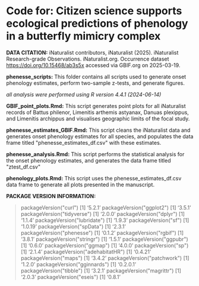# Code for: Citizen science supports ecological predictions of phenology in a butterfly mimicry complex

**DATA CITATION:** iNaturalist contributors, iNaturalist (2025). iNaturalist Research-grade Observations. iNaturalist.org. Occurrence dataset https://doi.org/10.15468/ab3s5x accessed via GBIF.org on 2025-03-19.


**phenesse_scripts:** This folder contains all scripts used to generate onset phenology estimates, perform two-sample z-tests, and generate figures. 

*all analysis were performed using R version 4.4.1 (2024-06-14)*

**GBIF_point_plots.Rmd:** This script generates point plots for all iNaturalist records of Battus philenor, Limenitis arthemis astyanax, Danuas plexippus, and Limenitis archippus and visualises geographic limits of the focal study. 

**phenesse_estimates_GBIF.Rmd:** This script cleans the iNaturalist data and generates onset phenology estimates for all species, and populates the data frame titled "phenesse_estimates_df.csv" with these estimates. 

**phenesse_analysis.Rmd:** This script performs the statistical analysis for the onset phenology estimates, and generates the data frame titled "ztest_df.csv"

**phenology_plots.Rmd:** This script uses the phenesse_estimates_df.csv data frame to generate all plots presented in the manuscript. 

**PACKAGE VERSION INFORMATION:** 
> packageVersion("curl")
[1] ‘5.2.1’
> packageVersion("ggplot2")
[1] ‘3.5.1’
> packageVersion("tidyverse")
[1] ‘2.0.0’
> packageVersion("dplyr")
[1] ‘1.1.4’
> packageVersion("lubridate")
[1] ‘1.9.3’
> packageVersion("sf")
[1] ‘1.0.19’
> packageVersion("spData")
[1] ‘2.3.1’
> packageVersion("phenesse")
[1] ‘0.1.2’
> packageVersion("rgbif")
[1] ‘3.8.1’
> packageVersion("stringr")
[1] ‘1.5.1’
> packageVersion("ggpubr")
[1] ‘0.6.0’
> packageVersion("ggmap")
[1] ‘4.0.0’
> packageVersion("sp")
[1] ‘2.1.4’
> packageVersion("adehabitatHR")
[1] ‘0.4.21’
> packageVersion("maps")
[1] ‘3.4.2’
> packageVersion("patchwork")
[1] ‘1.2.0’
> packageVersion("gginnards")
[1] ‘0.2.0.1’
> packageVersion("tibble")
[1] ‘3.2.1’
> packageVersion("magrittr")
[1] ‘2.0.3’
> packageVersion("eseis")
[1] ‘0.8.1’